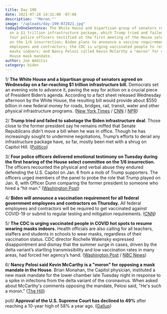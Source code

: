 ```yaml
---
title: Day 190
date: 2021-07-28 14:31:00 -07:00
description: '"Moron."'
image: "/uploads/day-190-072821.jpg"
todayInOneSentence: The White House and bipartisan group of senators reached a deal
  on a $1 trillion infrastructure package, which Trump tried and failed to sabotage;
  four police officers testified at the first meeting of the House select committee
  on the 1/6 insurrection; Biden plans to announce a vaccine requirement for all federal
  employees and contractors; the CDC is urging vaccinated people to resume wearing
  masks indoors; and Nancy Pelosi called Kevin McCarthy a "moron" for opposing the
  House mask mandate.
author: Joe Amditis
category: biden
---
```


1/ **The White House and a bipartisan group of senators agreed on Wednesday on a far-reaching $1 trillion infrastructure bill.** Democrats set an evening vote to advance it, paving the way for action on a crucial piece of President Biden’s agenda. According to a fact sheet released Wednesday afternoon by the White House, the resulting bill would provide about $550 billion in new federal money for roads, bridges, rail, transit, water and other physical infrastructure programs. ([New York Times](https://www.nytimes.com/live/2021/07/28/us/politics-news#infrastructure-deal-biden) / [CNN](https://www.cnn.com/2021/07/28/politics/infrastructure-bill-republican-vote/index.html) / [NPR](https://www.npr.org/2021/07/28/1021768174/bipartisan-senate-negotiators-say-they-reach-a-deal-on-infrastructure-after-hicc))

2/ **Trump tried and failed to sabotage the Biden infrastructure deal**. Those close to the former president say he remains miffed that Senate Republicans didn’t move a bill when he was in office. Though he has increasingly sought to undermine negotiations, Trump’s efforts to derail any infrastructure package have, so far, mostly been met with a shrug on Capitol Hill. ([Politico](https://www.politico.com/news/2021/07/28/infrastructure-deal-trump-501287))

3/ **Four police officers delivered emotional testimony on Tuesday during the first hearing of the House select committee on the 1/6 insurrection.** The officers recounted the physical and verbal abuse they endured defending the U.S. Capitol on Jan. 6 from a mob of Trump supporters. The officers urged members of the panel to probe the role that Trump played on Jan. 6, with Officer Dunn comparing the former president to someone who hired a “hit man.” ([Washington Post](https://www.washingtonpost.com/politics/2021/07/27/jan-6-commission-hearing-live-updates/))

4/ **Biden will announce a vaccination requirement for all federal government employees and contractors on Thursday.** All federal employees and contractors will be required to get vaccinated against COVID-19 or submit to regular testing and mitigation requirements. ([CNN](https://www.cnn.com/2021/07/27/politics/vaccine-mandate-for-federal-employees-under-consideration/index.html))

5/ **The CDC is urging vaccinated people in COVID hot spots to resume wearing masks indoors.** Health officials are also calling for all teachers, staffers and students in schools to wear masks, regardless of their vaccination status. CDC director Rochelle Walensky expressed disappointment and dismay that the summer surge in cases, driven by the delta variant’s startling transmissibility and low vaccination rates in many areas, had forced her agency’s hand. ([Washington Post](https://www.washingtonpost.com/health/2021/07/27/cdc-masks-guidance-indoors/) / [NBC News](https://www.nbcnews.com/politics/white-house/biden-administration-recommend-vaccinated-wear-masks-areas-low-vaccination-rates-n1275012))

6/ **Nancy Pelosi said Kevin McCarthy is a "moron" for opposing a mask mandate in the House**. Brian Monahan, the Capitol physician, instituted a new mask mandate for the lower chamber late Tuesday night in response to a spike in infections from the delta variant of the coronavirus. When asked about McCarthy's comments opposing the mandate, Pelosi said, "He's such a moron." ([The Hill](https://thehill.com/homenews/house/565216-pelosi-mccarthy-a-moron-for-opposing-mask-mandate))

poll/ **Approval of the U.S. Supreme Court has declined to 49%** after reaching a 10-year high of 58% a year ago. ([Gallup](https://news.gallup.com/poll/352895/supreme-court-job-approval-dips-below.aspx))